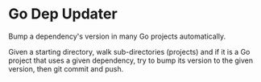 # Go Dep Updater

Bump a dependency's version in many Go projects automatically.

Given a starting directory, walk sub-directories (projects) and if it is a Go project that uses a given dependency, try to bump its version to the given version, then git commit and push.
